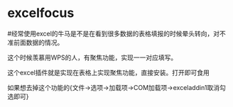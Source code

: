 # excelfocus
#经常使用excel的牛马是不是在看到很多数据的表格填报的时候晕头转向，对不准前面数据的情况。



这个时候羡慕用WPS的人，有聚焦功能，实现一一对应填写。




这个excel插件就是实现在表格上实现聚焦功能，直接安装。打开即可食用




如果想去掉这个功能的{文件→选项→加载项→COM加载项→exceladdin1取消勾选即可}
